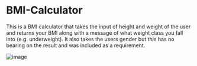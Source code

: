 # BMI-Calculator

This is a BMI calculator that takes the input of height and weight of the user and returns your BMI along with a message of what weight class you fall into (e.g. underweight). It also takes the users gender but this has no bearing on the result and was included as a requirement.

![image](https://github.com/HaldenLF/BMI-Calculator/assets/165461117/4fdc7b39-b9ce-4322-96f2-310a5953b0c1)
